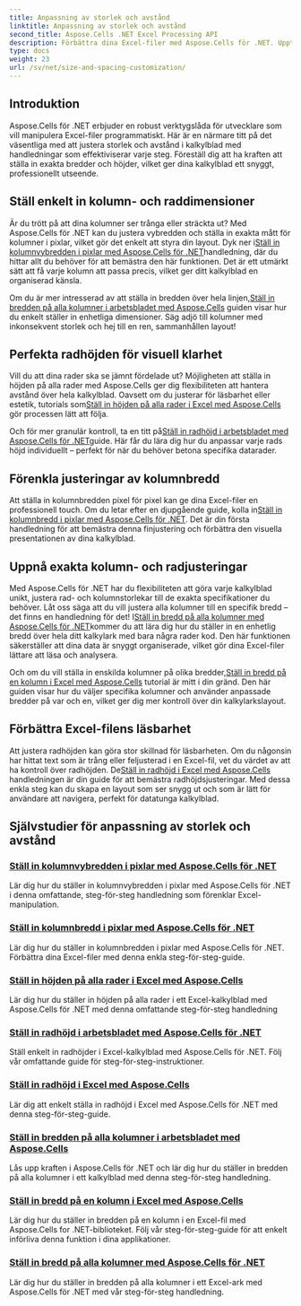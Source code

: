 ```yaml
---
title: Anpassning av storlek och avstånd
linktitle: Anpassning av storlek och avstånd
second_title: Aspose.Cells .NET Excel Processing API
description: Förbättra dina Excel-filer med Aspose.Cells för .NET. Upptäck enkla handledningar för att anpassa storlek och avstånd, ställa in kolumnbredder och radhöjder utan ansträngning.
type: docs
weight: 23
url: /sv/net/size-and-spacing-customization/
---
```

## Introduktion

Aspose.Cells för .NET erbjuder en robust verktygslåda för utvecklare som vill manipulera Excel-filer programmatiskt. Här är en närmare titt på det väsentliga med att justera storlek och avstånd i kalkylblad med handledningar som effektiviserar varje steg. Föreställ dig att ha kraften att ställa in exakta bredder och höjder, vilket ger dina kalkylblad ett snyggt, professionellt utseende.

## Ställ enkelt in kolumn- och raddimensioner

 Är du trött på att dina kolumner ser trånga eller sträckta ut? Med Aspose.Cells för .NET kan du justera vybredden och ställa in exakta mått för kolumner i pixlar, vilket gör det enkelt att styra din layout. Dyk ner i[Ställ in kolumnvybredden i pixlar med Aspose.Cells för .NET](./setting-column-view-width/)handledning, där du hittar allt du behöver för att bemästra den här funktionen. Det är ett utmärkt sätt att få varje kolumn att passa precis, vilket ger ditt kalkylblad en organiserad känsla.

 Om du är mer intresserad av att ställa in bredden över hela linjen,[Ställ in bredden på alla kolumner i arbetsbladet med Aspose.Cells](./setting-width-of-all-columns-in-worksheet/) guiden visar hur du enkelt ställer in enhetliga dimensioner. Säg adjö till kolumner med inkonsekvent storlek och hej till en ren, sammanhållen layout!

## Perfekta radhöjden för visuell klarhet

 Vill du att dina rader ska se jämnt fördelade ut? Möjligheten att ställa in höjden på alla rader med Aspose.Cells ger dig flexibiliteten att hantera avstånd över hela kalkylblad. Oavsett om du justerar för läsbarhet eller estetik, tutorials som[Ställ in höjden på alla rader i Excel med Aspose.Cells](./setting-height-of-all-rows/) gör processen lätt att följa.

 Och för mer granulär kontroll, ta en titt på[Ställ in radhöjd i arbetsbladet med Aspose.Cells för .NET](./setting-height-of-all-rows-in-worksheet/)guide. Här får du lära dig hur du anpassar varje rads höjd individuellt – perfekt för när du behöver betona specifika datarader.

## Förenkla justeringar av kolumnbredd

 Att ställa in kolumnbredden pixel för pixel kan ge dina Excel-filer en professionell touch. Om du letar efter en djupgående guide, kolla in[Ställ in kolumnbredd i pixlar med Aspose.Cells för .NET](./setting-column-width/). Det är din första handledning för att bemästra denna finjustering och förbättra den visuella presentationen av dina kalkylblad.

## Uppnå exakta kolumn- och radjusteringar

 Med Aspose.Cells för .NET har du flexibiliteten att göra varje kalkylblad unikt, justera rad- och kolumnstorlekar till de exakta specifikationer du behöver. Låt oss säga att du vill justera alla kolumner till en specifik bredd – det finns en handledning för det! I[Ställ in bredd på alla kolumner med Aspose.Cells för .NET](./setting-width-of-all-columns/)kommer du att lära dig hur du ställer in en enhetlig bredd över hela ditt kalkylark med bara några rader kod. Den här funktionen säkerställer att dina data är snyggt organiserade, vilket gör dina Excel-filer lättare att läsa och analysera.

 Och om du vill ställa in enskilda kolumner på olika bredder,[Ställ in bredd på en kolumn i Excel med Aspose.Cells](./setting-width-of-column/) tutorial är mitt i din gränd. Den här guiden visar hur du väljer specifika kolumner och använder anpassade bredder på var och en, vilket ger dig mer kontroll över din kalkylarkslayout. 

## Förbättra Excel-filens läsbarhet

 Att justera radhöjden kan göra stor skillnad för läsbarheten. Om du någonsin har hittat text som är trång eller feljusterad i en Excel-fil, vet du värdet av att ha kontroll över radhöjden. De[Ställ in radhöjd i Excel med Aspose.Cells](./setting-height-of-row/) handledningen är din guide för att bemästra radhöjdsjusteringar. Med dessa enkla steg kan du skapa en layout som ser snygg ut och som är lätt för användare att navigera, perfekt för datatunga kalkylblad.

## Självstudier för anpassning av storlek och avstånd
### [Ställ in kolumnvybredden i pixlar med Aspose.Cells för .NET](./setting-column-view-width/)
Lär dig hur du ställer in kolumnvybredden i pixlar med Aspose.Cells för .NET i denna omfattande, steg-för-steg handledning som förenklar Excel-manipulation.
### [Ställ in kolumnbredd i pixlar med Aspose.Cells för .NET](./setting-column-width/)
Lär dig hur du ställer in kolumnbredden i pixlar med Aspose.Cells för .NET. Förbättra dina Excel-filer med denna enkla steg-för-steg-guide.
### [Ställ in höjden på alla rader i Excel med Aspose.Cells](./setting-height-of-all-rows/)
Lär dig hur du ställer in höjden på alla rader i ett Excel-kalkylblad med Aspose.Cells för .NET med denna omfattande steg-för-steg handledning
### [Ställ in radhöjd i arbetsbladet med Aspose.Cells för .NET](./setting-height-of-all-rows-in-worksheet/)
Ställ enkelt in radhöjder i Excel-kalkylblad med Aspose.Cells för .NET. Följ vår omfattande guide för steg-för-steg-instruktioner.
### [Ställ in radhöjd i Excel med Aspose.Cells](./setting-height-of-row/)
Lär dig att enkelt ställa in radhöjd i Excel med Aspose.Cells för .NET med denna steg-för-steg-guide.
### [Ställ in bredden på alla kolumner i arbetsbladet med Aspose.Cells](./setting-width-of-all-columns-in-worksheet/)
Lås upp kraften i Aspose.Cells för .NET och lär dig hur du ställer in bredden på alla kolumner i ett kalkylblad med denna steg-för-steg handledning.
### [Ställ in bredd på en kolumn i Excel med Aspose.Cells](./setting-width-of-column/)
Lär dig hur du ställer in bredden på en kolumn i en Excel-fil med Aspose.Cells for .NET-biblioteket. Följ vår steg-för-steg-guide för att enkelt införliva denna funktion i dina applikationer.
### [Ställ in bredd på alla kolumner med Aspose.Cells för .NET](./setting-width-of-all-columns/)
Lär dig hur du ställer in bredden på alla kolumner i ett Excel-ark med Aspose.Cells för .NET med vår steg-för-steg handledning.